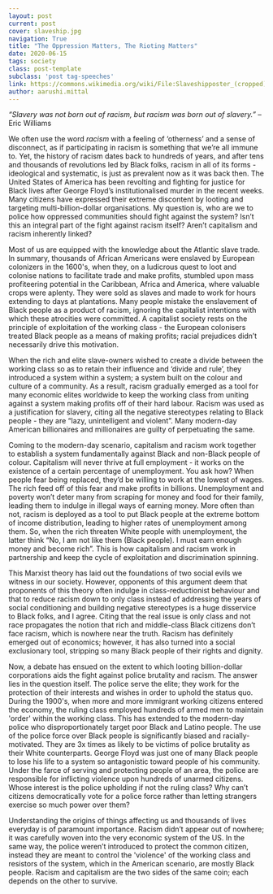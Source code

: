 ```yaml
---
layout: post
current: post
cover: slaveship.jpg
navigation: True
title: "The Oppression Matters, The Rioting Matters"
date: 2020-06-15
tags: society
class: post-template
subclass: 'post tag-speeches'
link: https://commons.wikimedia.org/wiki/File:Slaveshipposter_(cropped).jpg
author: aarushi.mittal
--- 
```

*“Slavery was not born out of racism, but racism was born out of slavery.”* – Eric Williams

We often use the word *racism* with a feeling of ‘otherness’ and a sense of disconnect, as if participating in racism is something that we’re all immune to. Yet, the history of racism dates back to hundreds of years, and after tens and thousands of revolutions led by Black folks, racism in all of its forms - ideological and systematic, is just as prevalent now as it was back then. The United States of America has been revolting and fighting for justice for Black lives after George Floyd’s institutionalised murder in the recent weeks. Many citizens have expressed their extreme discontent by looting and targeting multi-billion-dollar organisations. My question is, who are we to police how oppressed communities should fight against the system? Isn’t this an integral part of the fight against racism itself? Aren’t capitalism and racism inherently linked?

Most of us are equipped with the knowledge about the Atlantic slave trade. In summary, thousands of African Americans were enslaved by European colonizers in the 1600's, when they, on a ludicrous quest to loot and colonise nations to facilitate trade and make profits, stumbled upon mass profiteering potential in the Caribbean, Africa and America, where valuable crops were aplenty. They were sold as slaves and made to work for hours extending to days at plantations. Many people mistake the enslavement of Black people as a product of racism, ignoring the capitalist intentions with which these atrocities were committed. A capitalist society rests on the principle of exploitation of the working class - the European colonisers treated Black people as a means of making profits; racial prejudices didn’t necessarily drive this motivation.

When the rich and elite slave-owners wished to create a divide between the working class so as to retain their influence and ‘divide and rule’, they introduced a system within a system; a system built on the colour and culture of a community. As a result, racism gradually emerged as a tool for many economic elites worldwide to keep the working class from uniting against a system making profits off of their hard labour. Racism was used as a justification for slavery, citing all the negative stereotypes relating to Black people - they are “lazy, unintelligent and violent”. Many modern-day American billionaires and millionaires are guilty of perpetuating the same.

Coming to the modern-day scenario, capitalism and racism work together to establish a system fundamentally against Black and non-Black people of colour. Capitalism will never thrive at full employment - it works on the existence of a certain percentage of unemployment. You ask how? When people fear being replaced, they’d be willing to work at the lowest of wages. The rich feed off of this fear and make profits in billions. Unemployment and poverty won’t deter many from scraping for money and food for their family, leading them to indulge in illegal ways of earning money. More often than not, racism is deployed as a tool to put Black people at the extreme bottom of income distribution, leading to higher rates of unemployment among them. So, when the rich threaten White people with unemployment, the latter think “No, I am not like them (Black people). I must earn enough money and become rich”. This is how capitalism and racism work in partnership and keep the cycle of exploitation and discrimination spinning.

This Marxist theory has laid out the foundations of two social evils we witness in our society. However, opponents of this argument deem that proponents of this theory often indulge in class-reductionist behaviour and that to reduce racism down to only class instead of addressing the years of social conditioning and building negative stereotypes is a huge disservice to Black folks, and I agree. Citing that the real issue is only class and not race propagates the notion that rich and middle-class Black citizens don’t face racism, which is nowhere near the truth. Racism has definitely emerged out of economics; however, it has also turned into a social exclusionary tool, stripping so many Black people of their rights and dignity.

Now, a debate has ensued on the extent to which looting billion-dollar corporations aids the fight against police brutality and racism. The answer lies in the question itself. The police serve the elite; they work for the protection of their interests and wishes in order to uphold the status quo. During the 1900's, when more and more immigrant working citizens entered the economy, the ruling class employed hundreds of armed men to maintain 'order' within the working class. This has extended to the modern-day police who disproportionately target poor Black and Latino people. The use of the police force over Black people is significantly biased and racially-motivated. They are 3x times as likely to be victims of police brutality as their White counterparts. George Floyd was just one of many Black people to lose his life to a system so antagonistic toward people of his community. Under the farce of serving and protecting people of an area, the police are responsible for inflicting violence upon hundreds of unarmed citizens. Whose interest is the police upholding if not the ruling class? Why can’t citizens democratically vote for a police force rather than letting strangers exercise so much power over them?

Understanding the origins of things affecting us and thousands of lives everyday is of paramount importance. Racism didn’t appear out of nowhere; it was carefully woven into the very economic system of the US. In the same way, the police weren’t introduced to protect the common citizen, instead they are meant to control the 'violence' of the working class and resistors of the system, which in the American scenario, are mostly Black people. Racism and capitalism are the two sides of the same coin; each depends on the other to survive.
